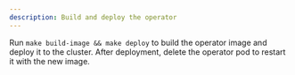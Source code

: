 ```yaml
---
description: Build and deploy the operator
---
```


Run `make build-image && make deploy` to build the operator image and deploy it to the cluster. After deployment, delete the operator pod to restart it with the new image.
